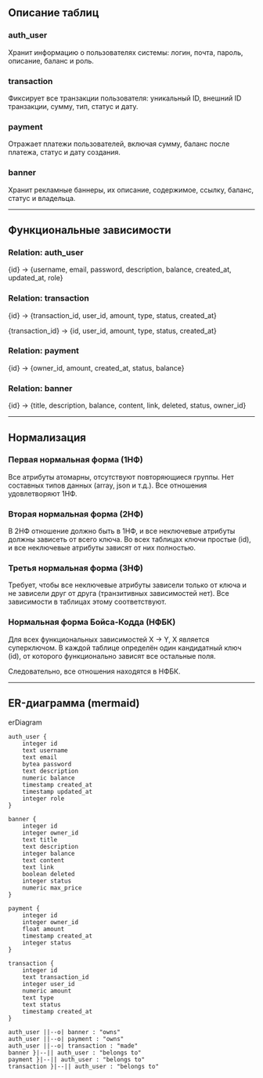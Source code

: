 ## Описание таблиц

### auth_user
Хранит информацию о пользователях системы: логин, почта, пароль, описание, баланс и роль.

### transaction
Фиксирует все транзакции пользователя: уникальный ID, внешний ID транзакции, сумму, тип, статус и дату.

### payment
Отражает платежи пользователей, включая сумму, баланс после платежа, статус и дату создания.

### banner
Хранит рекламные баннеры, их описание, содержимое, ссылку, баланс, статус и владельца.

---

## Функциональные зависимости

### Relation: auth_user

{id} -> {username, email, password, description, balance, created_at, updated_at, role}

### Relation: transaction

{id} -> {transaction_id, user_id, amount, type, status, created_at}

{transaction_id} -> {id, user_id, amount, type, status, created_at}

### Relation: payment

{id} -> {owner_id, amount, created_at, status, balance}

### Relation: banner

{id} -> {title, description, balance, content, link, deleted, status, owner_id}


---

## Нормализация

### Первая нормальная форма (1НФ)
Все атрибуты атомарны, отсутствуют повторяющиеся группы. Нет составных типов данных (array, json и т.д.). Все отношения удовлетворяют 1НФ.

### Вторая нормальная форма (2НФ)
В 2НФ отношение должно быть в 1НФ, и все неключевые атрибуты должны зависеть от всего ключа. Во всех таблицах ключи простые (id), и все неключевые атрибуты зависят от них полностью.

### Третья нормальная форма (3НФ)
Требует, чтобы все неключевые атрибуты зависели только от ключа и не зависели друг от друга (транзитивных зависимостей нет). Все зависимости в таблицах этому соответствуют.

### Нормальная форма Бойса-Кодда (НФБК)
Для всех функциональных зависимостей X -> Y, X является суперключом. В каждой таблице определён один кандидатный ключ (id), от которого функционально зависят все остальные поля.

Следовательно, все отношения находятся в НФБК.

---

## ER-диаграмма (mermaid)

erDiagram

    auth_user {
        integer id
        text username
        text email
        bytea password
        text description
        numeric balance
        timestamp created_at
        timestamp updated_at
        integer role
    }

    banner {
        integer id
        integer owner_id
        text title
        text description
        integer balance
        text content
        text link
        boolean deleted
        integer status
        numeric max_price
    }

    payment {
        integer id
        integer owner_id
        float amount
        timestamp created_at
        integer status
    }

    transaction {
        integer id
        text transaction_id
        integer user_id
        numeric amount
        text type
        text status
        timestamp created_at
    }

    auth_user ||--o| banner : "owns"
    auth_user ||--o| payment : "owns"
    auth_user ||--o| transaction : "made"
    banner }|--|| auth_user : "belongs to"
    payment }|--|| auth_user : "belongs to"
    transaction }|--|| auth_user : "belongs to"

